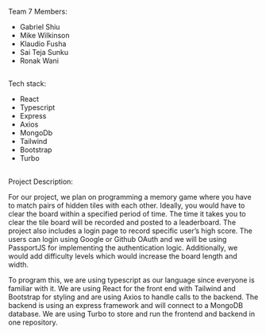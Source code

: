 Team 7 Members:

* Gabriel Shiu
* Mike Wilkinson
* Klaudio Fusha
* Sai Teja Sunku
* Ronak Wani

##

Tech stack:

* React
* Typescript
* Express
* Axios
* MongoDb
* Tailwind
* Bootstrap
* Turbo

##
	
Project Description:

For our project, we plan on programming a memory game where you have to match pairs of hidden tiles with each other. Ideally, you would have to clear the board within a specified period of time. The time it takes you to clear the tile board will be recorded and posted to a leaderboard. The project also includes a login page to record specific user’s high score. The users can login using Google or Github OAuth and we will be using PassportJS for implementing the authentication logic. Additionally, we would add difficulty levels which would increase the board length and width.

To program this, we are using typescript as our language since everyone is familiar with it. We are using React for the front end with Tailwind and Bootstrap for styling and are using Axios to handle calls to the backend. The backend is using an express framework and will connect to a MongoDB database. We are using Turbo to store and run the frontend and backend in one repository. 
